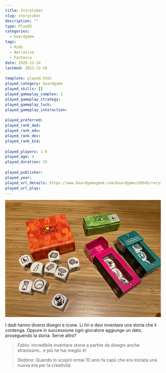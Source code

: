 ```yaml
---
title: StoryCubes
slug: storycubes
description: ""
type: PlayED
categories:
  - boardgame
tags:
  - Kids
  - Narrativo
  - Fantasia
date: 2020-12-14
lastmod: 2022-12-18

template: played.html
played_category: boardgame
played_skills: []
played_gameplay_complex: 1
played_gameplay_strategy:
played_gameplay_luck:
played_gameplay_interaction:

played_preferred:
played_rank_dad: 
played_rank_edu:
played_rank_dev:
played_rank_kid: 

played_players: 1-8
played_age: 4
played_duration: 15

played_publisher: 
played_year: 
played_url_details: https://www.boardgamegeek.com/boardgame/20545/rorys-story-cubes
played_url_play: 
---
```


![](img/story_cubes.webp)

I dadi hanno diversi disegni e icone. Li tiri e devi inventare una storia che li contenga.
Oppure in successione ogni giocatore aggiunge un dato, proseguendo la storia.
Serve altro?

> *Fabio:*
> incredibile inventare storie a partire da disegni anche stranissimi.. e più ne hai meglio è!

> *Stefano:*
> Quando lo scoprii ormai 10 anni fa capii che era iniziata una nuova era per la creatività
